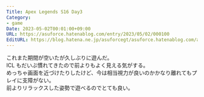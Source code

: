 ```yaml
---
Title: Apex Legends S16 Day3
Category:
- game
Date: 2023-05-02T00:01:00+09:00
URL: https://asuforce.hatenablog.com/entry/2023/05/02/000100
EditURL: https://blog.hatena.ne.jp/asuforcegt/asuforce.hatenablog.com/atom/entry/4207575160645615704
---
```


これまた期間が空いたが久しぶりに遊んだ。  
ICL もだいぶ慣れてきたので前よりもよく見える気がする。  
めっちゃ画面を近づけたりしたけど、今は相当視力が良いのかかなり離れてもプレイに支障がない。  
前よりリラックスした姿勢で遊べるのでとても良い。  
